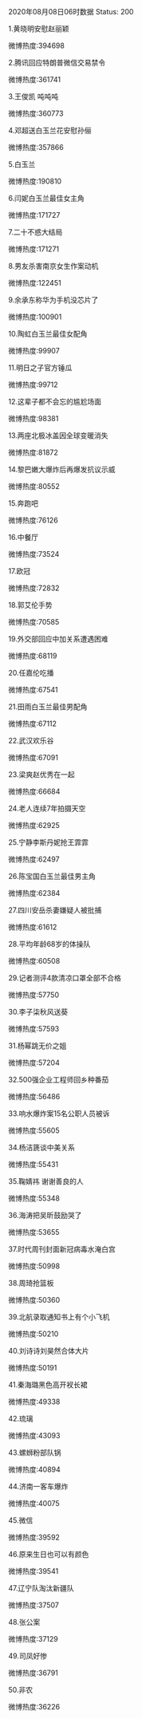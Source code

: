 2020年08月08日06时数据
Status: 200

1.黄晓明安慰赵丽颖

微博热度:394698

2.腾讯回应特朗普微信交易禁令

微博热度:361741

3.王俊凯 吨吨吨

微博热度:360773

4.邓超送白玉兰花安慰孙俪

微博热度:357866

5.白玉兰

微博热度:190810

6.闫妮白玉兰最佳女主角

微博热度:171727

7.二十不惑大结局

微博热度:171271

8.男友杀害南京女生作案动机

微博热度:122451

9.余承东称华为手机没芯片了

微博热度:100901

10.陶虹白玉兰最佳女配角

微博热度:99907

11.明日之子官方锤瓜

微博热度:99712

12.这辈子都不会忘的尴尬场面

微博热度:98381

13.两座北极冰盖因全球变暖消失

微博热度:81872

14.黎巴嫩大爆炸后再爆发抗议示威

微博热度:80552

15.奔跑吧

微博热度:76126

16.中餐厅

微博热度:73524

17.欧冠

微博热度:72832

18.郭艾伦手势

微博热度:70585

19.外交部回应中加关系遭遇困难

微博热度:68119

20.任嘉伦吃播

微博热度:67541

21.田雨白玉兰最佳男配角

微博热度:67112

22.武汉欢乐谷

微博热度:67091

23.梁爽赵优秀在一起

微博热度:66684

24.老人连续7年拍摄天空

微博热度:62925

25.宁静李斯丹妮抢王霏霏

微博热度:62497

26.陈宝国白玉兰最佳男主角

微博热度:62384

27.四川安岳杀妻嫌疑人被批捕

微博热度:61612

28.平均年龄68岁的体操队

微博热度:60508

29.记者测评4款清凉口罩全部不合格

微博热度:57750

30.李子柒秋风送葵

微博热度:57593

31.杨幂跳无价之姐

微博热度:57204

32.500强企业工程师回乡种番茄

微博热度:56486

33.响水爆炸案15名公职人员被诉

微博热度:55605

34.杨洁篪谈中美关系

微博热度:55431

35.鞠婧祎 谢谢善良的人

微博热度:55348

36.海涛把吴昕鼓励哭了

微博热度:53655

37.时代周刊封面新冠病毒水淹白宫

微博热度:50998

38.周琦抢篮板

微博热度:50360

39.北航录取通知书上有个小飞机

微博热度:50210

40.刘诗诗刘昊然合体大片

微博热度:50191

41.秦海璐黑色高开衩长裙

微博热度:49338

42.琉璃

微博热度:43093

43.螺蛳粉部队锅

微博热度:40894

44.济南一客车爆炸

微博热度:40075

45.微信

微博热度:39592

46.原来生日也可以有颜色

微博热度:39541

47.辽宁队淘汰新疆队

微博热度:37507

48.张公案

微博热度:37129

49.司凤好惨

微博热度:36791

50.非农

微博热度:36226

